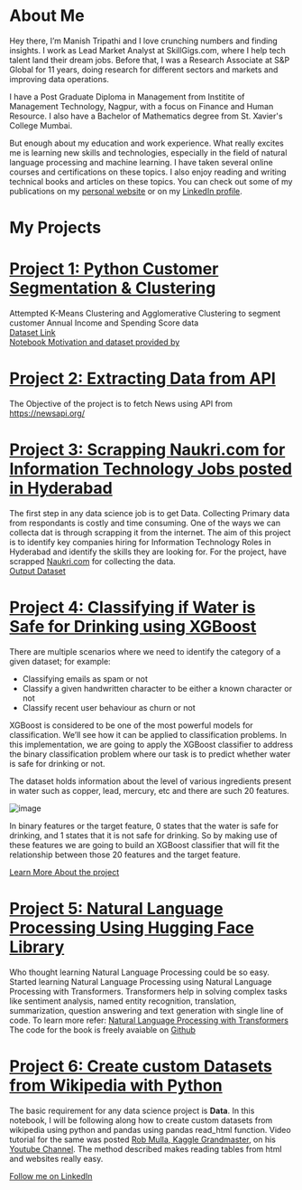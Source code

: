 # About Me

Hey there, I’m Manish Tripathi and I love crunching numbers and finding insights. I work as Lead Market Analyst at SkillGigs.com, where I help tech talent land their dream jobs. Before that, I was a Research Associate at S&P Global for 11 years, doing research for different sectors and markets and improving data operations.

I have a Post Graduate Diploma in Management from Institite of Management Technology, Nagpur, with a focus on Finance and Human Resource. I also have a Bachelor of Mathematics degree from St. Xavier's College Mumbai.

But enough about my education and work experience. What really excites me is learning new skills and technologies, especially in the field of natural language processing and machine learning. I have taken several online courses and certifications on these topics. I also enjoy reading and writing technical books and articles on these topics. You can check out some of my publications on my [personal website](https://manish-tripathi.github.io/Projects/) or on my [LinkedIn profile](https://www.linkedin.com/in/maneeshtripathi/).

# My Projects

# [Project 1: Python Customer Segmentation & Clustering](https://nbviewer.org/github/manish-tripathi/Projects/blob/main/Python%20Customer%20Segmentation%20%26%20Clustering.ipynb)
Attempted K-Means Clustering and Agglomerative Clustering to segment customer Annual Income and Spending Score data\
[Dataset Link](https://raw.githubusercontent.com/Gaelim/Mall-Customer-Segmentation/main/Mall_Customers.csv)\
[Notebook Motivation and dataset provided by](https://www.youtube.com/watch?v=iwUli5gIcU0)


# [Project 2: Extracting Data from API](https://nbviewer.org/github/manish-tripathi/Projects/blob/main/NewsApi_Manish_Tripathi.ipynb)
The Objective of the project is to fetch News using API from https://newsapi.org/

# [Project 3: Scrapping Naukri.com for Information Technology Jobs posted in Hyderabad](https://nbviewer.org/github/manish-tripathi/Projects/blob/main/Naukri_Webscrapper.ipynb)
The first step in any data science job is to get Data. Collecting Primary data from respondants is costly and time consuming. One of the ways we can collecta dat is through scrapping it from the internet. The aim of this project is to identify key companies hiring for Information Technology Roles in Hyderabad and identify the skills they are looking for. For the project, have scrapped [Naukri.com](https://www.naukri.com/information-technology-jobs-in-hyderabad-secunderabad) for collecting the data.\
[Output Dataset](https://github.com/manish-tripathi/Projects/blob/main/Hyderabad_Information_Technology_Jobs.csv)

# [Project 4: Classifying if Water is Safe for Drinking using XGBoost](https://nbviewer.org/github/manish-tripathi/Projects/blob/main/classifying-unbalanced-dataset-using-xgboost.ipynb)
There are multiple scenarios where we need to identify the category of a given dataset; for example:

* Classifying emails as spam or not
* Classify a given handwritten character to be either a known character or not
* Classify recent user behaviour as churn or not

XGBoost is considered to be one of the most powerful models for classification. We’ll see how it can be applied to classification problems. In this implementation, we are going to apply the XGBoost classifier to address the binary classification problem where our task is to predict whether water is safe for drinking or not.

The dataset holds information about the level of various ingredients present in water such as copper, lead, mercury, etc and there are such 20 features.

![image](https://user-images.githubusercontent.com/8171780/163837783-7049b2e4-0152-4708-8e68-8558f20372cd.png)

In binary features or the target feature, 0 states that the water is safe for drinking, and 1 states that it is not safe for drinking. So by making use of these features we are going to build an XGBoost classifier that will fit the relationship between those 20 features and the target feature.

[Learn More About the project](https://machinehack.com/bootcamp/bootcampcourse/623c3b39473fe2338d71edad)


# [Project 5: Natural Language Processing Using Hugging Face Library](https://nbviewer.org/github/manish-tripathi/Projects/blob/main/nlp-using-hugging-face-library.ipynb)

Who thought learning Natural Language Processing could be so easy.
Started learning Natural Language Processing using Natural Language Processing with Transformers.
Transformers help in solving complex tasks like sentiment analysis, named entity recognition, translation, summarization, question answering and text generation with single line of code.
To learn more refer: [Natural Language Processing with Transformers](https://www.amazon.in/Natural-Language-Processing-Transformers-Applications/dp/9355421877/ref=asc_df_9355421877/?tag=googleshopdes-21&linkCode=df0&hvadid=586323570422&hvpos=&hvnetw=g&hvrand=7312920761120531252&hvpone=&hvptwo=&hvqmt=&hvdev=c&hvdvcmdl=&hvlocint=&hvlocphy=1007819&hvtargid=pla-1637749518926&psc=1)
The code for the book is freely avaiable on [Github](https://github.com/nlp-with-transformers/notebooks)


# [Project 6: Create custom Datasets from Wikipedia with Python](https://nbviewer.org/github/manish-tripathi/Projects/blob/main/create-custom-datasets-from-wikipedia-with-python.ipynb)
The basic requirement for any data science project is **Data**. In this notebook, I will be following along how to create custom datasets from wikipedia using python and pandas using pandas read_html function. Video tutorial for the same was posted [Rob Mulla, Kaggle Grandmaster](https://www.kaggle.com/robikscube), on his [Youtube Channel](https://youtu.be/KokJHxiE14s). The method described makes reading tables from html and websites really easy.

[Follow me on LinkedIn](https://www.linkedin.com/mynetwork/discovery-see-all/?usecase=PEOPLE_FOLLOWS&followMember=maneeshtripathi)
